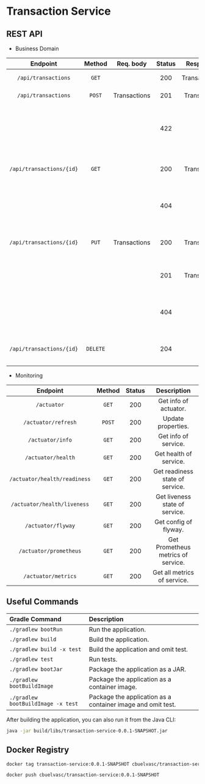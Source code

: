 # Transaction Service

## REST API

* Business Domain

| Endpoint	                  | Method   | Req. body    | Status | Resp. body       | Description    		   	                      |
|:---------------------------:|:--------:|:------------:|:------:|:----------------:|:-----------------------------------------------:|
| `/api/transactions`         | `GET`    |              | 200    | Transactions[]   | Get all the transaction.                        |
| `/api/transactions`         | `POST`   | Transactions | 201    | Transactions     | Add a new transaction.                          |
|                             |          |              | 422    |                  | A transaction with the same id already exists.  |
| `/api/transactions/{id}`    | `GET`    |              | 200    | Transactions     | Get the transaction with the given id.          |
|                             |          |              | 404    |                  | No transaction with the given id exists.        |
| `/api/transactions/{id}`    | `PUT`    | Transactions | 200    | Transactions     | Update the transaction with the given id.       |
|                             |          |              | 201    | Transactions     | Update a transaction with the given id.         |
|                             |          |              | 404    |                  | No transaction with the given id exists.        |
| `/api/transactions/{id}`    | `DELETE` |              | 204    |                  | Delete the transaction with the given id.       |

* Monitoring        

| Endpoint	                  | Method   | Status | Description    		   	                        |
|:---------------------------:|:--------:|:------:|:-----------------------------------------------:|
| `/actuator`                 | `GET`    | 200    | Get info of actuator.                           |
| `/actuator/refresh`         | `POST`   | 200    | Update properties.                              |
| `/actuator/info`            | `GET`    | 200    | Get info of service.                            |
| `/actuator/health`          | `GET`    | 200    | Get health of service.                          |
| `/actuator/health/readiness`| `GET`    | 200    | Get readiness state of service.                 |
| `/actuator/health/liveness` | `GET`    | 200    | Get liveness state of service.                  |
| `/actuator/flyway`          | `GET`    | 200    | Get config of flyway.                           |
| `/actuator/prometheus`      | `GET`    | 200    | Get Prometheus metrics of service.              |
| `/actuator/metrics`         | `GET`    | 200    | Get all metrics of service.                     |


## Useful Commands

| Gradle Command	                 | Description                                                  |
|:-----------------------------------|:-------------------------------------------------------------|
| `./gradlew bootRun`                | Run the application.                                         |
| `./gradlew build`                  | Build the application.                                       |
| `./gradlew build -x test`          | Build the application and omit test.                         |
| `./gradlew test`                   | Run tests.                                                   |
| `./gradlew bootJar`                | Package the application as a JAR.                            |
| `./gradlew bootBuildImage`         | Package the application as a container image.                |
| `./gradlew bootBuildImage -x test` | Package the application as a container image and omit test.  |

After building the application, you can also run it from the Java CLI:

```bash
java -jar build/libs/transaction-service-0.0.1-SNAPSHOT.jar
```

## Docker Registry
```bash
docker tag transaction-service:0.0.1-SNAPSHOT cbuelvasc/transaction-service:0.0.1-SNAPSHOT
```

```bash
docker push cbuelvasc/transaction-service:0.0.1-SNAPSHOT
```